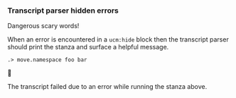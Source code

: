 
### Transcript parser hidden errors

Dangerous scary words!

When an error is encountered in a `ucm:hide` block
then the transcript parser should print the stanza
and surface a helpful message.

```ucm
.> move.namespace foo bar
```


🛑

The transcript failed due to an error while running the stanza above.
